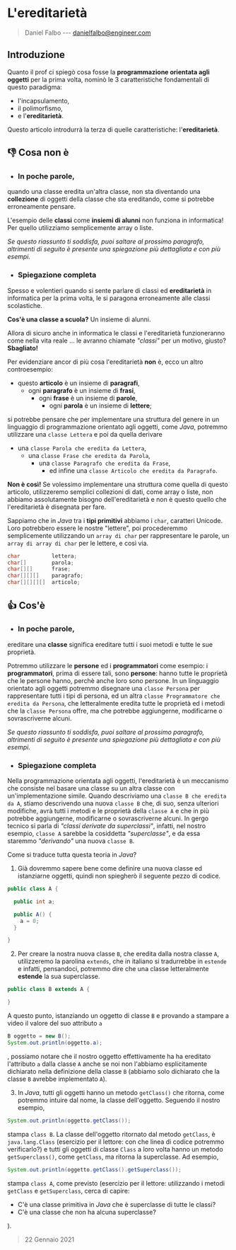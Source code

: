 # L'ereditarietà

> Daniel Falbo --- <danielfalbo@engineer.com>

## Introduzione

Quanto il prof ci spiegò cosa fosse la **programmazione orientata agli
oggetti** per la prima volta, nominò le 3 caratteristiche fondamentali di
questo paradigma:

- l'incapsulamento,
- il polimorfismo,
- e l'**ereditarietà**.

Questo articolo introdurrà la terza di quelle caratteristiche:
l'**ereditarietà**.

## 👎 Cosa non è

- ### In poche parole,

quando una classe eredita un'altra classe, non sta diventando una
**collezione** di oggetti della classe che sta ereditando, come si potrebbe
erroneamente pensare.

L'esempio delle **classi** come **insiemi di alunni** non funziona in
informatica! Per quello utilizziamo semplicemente array o liste.

_Se questo riassunto ti soddisfa, puoi saltare al prossimo paragrafo,
altrimenti di seguito è presente una spiegazione più dettagliata e con più
esempi._

- ### Spiegazione completa

Spesso e volentieri quando si sente parlare di classi ed **ereditarietà** in
informatica per la prima volta, le si paragona erroneamente alle classi
scolastiche.

**Cos'è una classe a scuola?** Un insieme di alunni.

Allora di sicuro anche in informatica le classi e l'ereditarietà funzioneranno
come nella vita reale ... le avranno chiamate _"classi"_ per un motivo,
giusto? **Sbagliato!**

Per evidenziare ancor di più cosa l'ereditarietà **non** è, ecco un altro
controesempio:

- questo **articolo** è un insieme di **paragrafi**,
  - ogni **paragrafo** è un insieme di **frasi**,
    - ogni **frase** è un insieme di **parole**,
      - ogni **parola** è un insieme di **lettere**;

si potrebbe pensare che per implementare una struttura del genere
in un linguaggio di programmazione orientato agli oggetti, come _Java_,
potremmo utilizzare una `classe Lettera` e poi da quella derivare

- una `classe Parola che eredita da Lettera`,
  - una `classe Frase che eredita da Parola`,
    - una `classe Paragrafo che eredita da Frase`,
      - ed infine una `classe Articolo che eredita da Paragrafo`.

**Non è così!** Se volessimo implementare una struttura come quella di questo
articolo, utilizzeremo semplici collezioni di dati, come array o liste, non
abbiamo assolutamente bisogno dell'ereditarietà e non è questo quello che
l'ereditarietà è disegnata per fare.

Sappiamo che in _Java_ tra i **tipi primitivi** abbiamo i `char`, caratteri
Unicode. Loro potrebbero essere le nostre "lettere", poi procederemmo
semplicemente utilizzando un `array di char` per rappresentare le parole, un
`array di array di char` per le lettere, e così via.

```java
char          lettera;
char[]        parola;
char[][]      frase;
char[][][]    paragrafo;
char[][][][]  articolo;
```

## 👍 Cos'è

- ### In poche parole,

ereditare una **classe** significa ereditare tutti i suoi metodi e tutte le
sue proprietà.

Potremmo utilizzare le **persone** ed i **programmatori** come esempio: i
**programmatori**, prima di essere tali, sono **persone**: hanno tutte le
proprietà che le persone hanno, perchè anche loro sono persone. In un
linguaggio orientato agli oggetti potremmo disegnare una `classe Persona` per
rappresentare tutti i tipi di persona, ed un altra `classe Programmatore che eredita da Persona`, che letteralmente eredita tutte le proprietà ed i metodi
che la `classe Persona` offre, ma che potrebbe aggiungerne, modificarne o
sovrascriverne alcuni.

_Se questo riassunto ti soddisfa, puoi saltare al prossimo paragrafo,
altrimenti di seguito è presente una spiegazione più dettagliata e con più
esempi._

- ### Spiegazione completa

Nella programmazione orientata agli oggetti, l'ereditarietà è un meccanismo
che consiste nel basare una classe su un altra classe con un'implementazione
simile. Quando descriviamo una `classe B che eredita da A`, stiamo descrivendo
una nuova `classe B` che, di suo, senza ulteriori modifiche, avrà tutti i
metodi e le proprietà della `classe A` e che in più potrebbe aggiungerne,
modificarne o sovrascriverne alcuni. In gergo tecnico si parla di _"classi
derivate da superclassi"_, infatti, nel nostro esempio, `classe A` sarebbe la
cosiddetta _"superclasse"_, e da essa staremmo _"derivando"_ una nuova `classe B`.

Come si traduce tutta questa teoria in _Java_?

1. Già dovremmo sapere bene come definire una nuova classe ed istanziarne
   oggetti, quindi non spiegherò il seguente pezzo di codice.

```java
public class A {

  public int a;

  public A() {
    a = 0;
  }

}
```

2. Per creare la nostra nuova classe `B`, che eredita dalla nostra classe `A`,
   utilizzeremo la parolina `extends`, che in italiano si tradurrebbe in
   `estende` e infatti, pensandoci, potremmo dire che una classe letteralmente
   **estende** la sua superclasse.

```java
public class B extends A {

}
```

A questo punto, istanziando un oggetto di classe `B` e provando a stampare a
video il valore del suo attributo `a`

```java
B oggetto = new B();
System.out.println(oggetto.a);
```

, possiamo notare che il nostro oggetto effettivamente ha ha ereditato
l'attributo `a` dalla classe `A` anche se noi non l'abbiamo esplicitamente
dichiarato nella definizione della classe `B` (abbiamo solo dichiarato che la
classe `B` avrebbe implementato `A`).

3. In _Java_, tutti gli oggetti hanno un metodo `getClass()` che ritorna, come
   potremmo intuire dal nome, la classe dell'oggetto. Seguendo il nostro
   esempio,

```java
System.out.println(oggetto.getClass());
```

stampa `class B`. La classe
dell'oggetto ritornato dal metodo `getClass`, è `java.lang.Class`
(esercizio per il lettore: con che linea di codice potremmo verificarlo?) e
tutti gli oggetti di classe `Class` a loro volta hanno un metodo
`getSuperclass()`, come `getClass`, ma ritorna la superclasse. Ad esempio,

```java
System.out.println(oggetto.getClass().getSuperclass());
```

stampa `class A`, come previsto (esercizio per il lettore: utilizzando i
metodi `getClass` e `getSuperclass`, cerca di capire:

- C'è una classe primitiva in _Java_ che è superclasse di tutte le classi?
- C'è una classe che non ha alcuna superclasse?

).

> 22 Gennaio 2021
